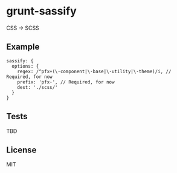 # grunt-sassify

CSS -> SCSS

## Example

```
sassify: {
  options: {
    regex: /^pfx+(\-component|\-base|\-utility|\-theme)/i, // Required, for now
    prefix: 'pfx-', // Required, for now
    dest: './scss/'
  }
}
```

## Tests

TBD

## License

MIT
